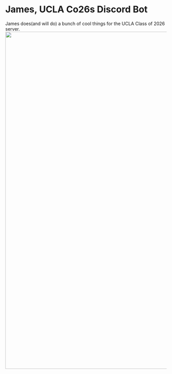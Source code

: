 # James, UCLA Co26s Discord Bot

James does(and will do) a bunch of cool things for the UCLA Class of 2026 server.
<img align="right" src="https://media.discordapp.net/attachments/818229925517590561/967870109651718164/james.png" width="1056px">